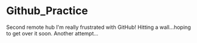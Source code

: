 # Github_Practice
Second remote hub 
I'm really frustrated with GitHub! Hitting a wall...hoping to get over it soon. 
Another attempt...
